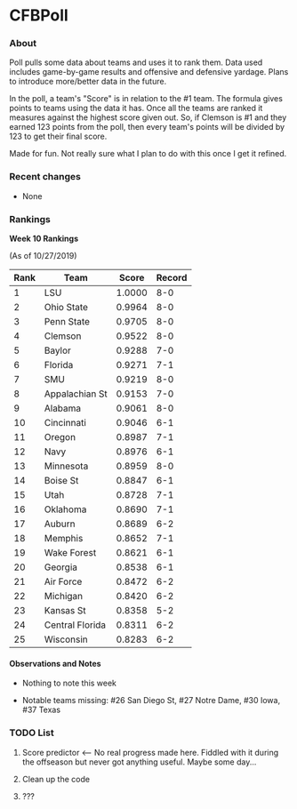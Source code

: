 # CFBPoll

### About

Poll pulls some data about teams and uses it to rank them.  Data used includes game-by-game results and offensive and defensive yardage.  Plans to introduce more/better data in the future.

In the poll, a team's "Score" is in relation to the #1 team.  The formula gives points to teams using the data it has.  Once all the teams are ranked it measures against the highest score given out.  So, if Clemson is #1 and they earned 123 points from the poll, then every team's points will be divided by 123 to get their final score.

Made for fun.  Not really sure what I plan to do with this once I get it refined.

### Recent changes

* None

### Rankings

**Week 10 Rankings**

(As of 10/27/2019)

Rank| Team | Score | Record
---|---|---|---
1 | LSU | 1.0000 | 8-0
2 | Ohio State | 0.9964 | 8-0
3 | Penn State | 0.9705 | 8-0
4 | Clemson | 0.9522 | 8-0
5 | Baylor | 0.9288 | 7-0
6 | Florida | 0.9271 | 7-1
7 | SMU | 0.9219 | 8-0
8 | Appalachian St | 0.9153 | 7-0
9 | Alabama | 0.9061 | 8-0
10 | Cincinnati | 0.9046 | 6-1
11 | Oregon | 0.8987 | 7-1
12 | Navy | 0.8976 | 6-1
13 | Minnesota | 0.8959 | 8-0
14 | Boise St | 0.8847 | 6-1
15 | Utah | 0.8728 | 7-1
16 | Oklahoma | 0.8690 | 7-1
17 | Auburn | 0.8689 | 6-2
18 | Memphis | 0.8652 | 7-1
19 | Wake Forest | 0.8621 | 6-1
20 | Georgia | 0.8538 | 6-1
21 | Air Force | 0.8472 | 6-2
22 | Michigan | 0.8420 | 6-2
23 | Kansas St | 0.8358 | 5-2
24 | Central Florida | 0.8311 | 6-2
25 | Wisconsin | 0.8283 | 6-2

#### Observations and Notes

* Nothing to note this week

* Notable teams missing: #26 San Diego St, #27 Notre Dame, #30 Iowa, #37 Texas

### TODO List

1. Score predictor <-- No real progress made here.  Fiddled with it during the offseason but never got anything useful.  Maybe some day...

2. Clean up the code

3. ???







